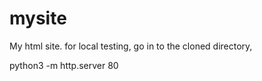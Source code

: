 mysite
======
My html site. for local testing, go in to the cloned directory,

python3 -m http.server 80


